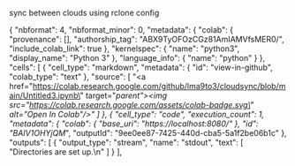 sync between clouds using rclone config


{
  "nbformat": 4,
  "nbformat_minor": 0,
  "metadata": {
    "colab": {
      "provenance": [],
      "authorship_tag": "ABX9TyOFOzCGz81AmIAMVfsMER0/",
      "include_colab_link": true
    },
    "kernelspec": {
      "name": "python3",
      "display_name": "Python 3"
    },
    "language_info": {
      "name": "python"
    }
  },
  "cells": [
    {
      "cell_type": "markdown",
      "metadata": {
        "id": "view-in-github",
        "colab_type": "text"
      },
      "source": [
        "<a href=\"https://colab.research.google.com/github/lma9to3/cloudsync/blob/main/Untitled3.ipynb\" target=\"_parent\"><img src=\"https://colab.research.google.com/assets/colab-badge.svg\" alt=\"Open In Colab\"/></a>"
      ]
    },
    {
      "cell_type": "code",
      "execution_count": 1,
      "metadata": {
        "colab": {
          "base_uri": "https://localhost:8080/"
        },
        "id": "BAIV1OHYjQM_",
        "outputId": "9ee0ee87-7425-440d-cba5-5a1f2be06b1c"
      },
      "outputs": [
        {
          "output_type": "stream",
          "name": "stdout",
          "text": [
            "Directories are set up.\n"
          ]
        }
      ],
